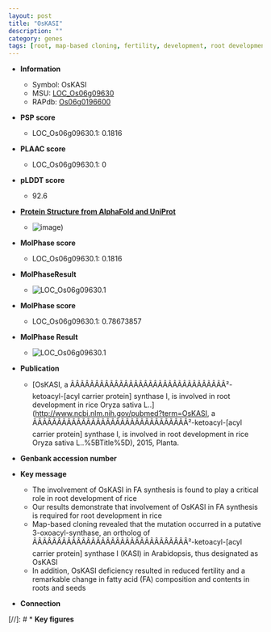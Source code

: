 ```yaml
---
layout: post
title: "OsKASI"
description: ""
category: genes
tags: [root, map-based cloning, fertility, development, root development, R protein]
---
```


* **Information**  
    + Symbol: OsKASI  
    + MSU: [LOC_Os06g09630](http://rice.plantbiology.msu.edu/cgi-bin/ORF_infopage.cgi?orf=LOC_Os06g09630)  
    + RAPdb: [Os06g0196600](http://rapdb.dna.affrc.go.jp/viewer/gbrowse_details/irgsp1?name=Os06g0196600)  

* **PSP score**  
    + LOC_Os06g09630.1: 0.1816 

* **PLAAC score**  
    + LOC_Os06g09630.1: 0 

* **pLDDT score**
    + 92.6

* **[Protein Structure from AlphaFold and UniProt](https://www.uniprot.org/uniprotkb/Q69YA2/entry#structure)**
    + ![image](https://ricepsp.github.io/images/Q6/AF-Q69YA2-F1.png))

* **MolPhase score**
    + LOC_Os06g09630.1: 0.1816

* **MolPhaseResult**
    + ![LOC_Os06g09630.1](https://ricepsp.github.io/pictures/LOC_Os06g/LOC_Os06g09630.1.png)

* **MolPhase score**
    + LOC_Os06g09630.1: 0.78673857

* **MolPhase Result**
    + ![LOC_Os06g09630.1](https://304243504.github.io/Pictures/LOC_Os06g/LOC_Os06g09630.1.png)

* **Publication**  
    + [OsKASI, a ÃÂÃÂÃÂÃÂÃÂÃÂÃÂÃÂÃÂÃÂÃÂÃÂÃÂÃÂÃÂÃÂ²-ketoacyl-[acyl carrier protein] synthase I, is involved in root development in rice Oryza sativa L..](http://www.ncbi.nlm.nih.gov/pubmed?term=OsKASI, a ÃÂÃÂÃÂÃÂÃÂÃÂÃÂÃÂÃÂÃÂÃÂÃÂÃÂÃÂÃÂÃÂ²-ketoacyl-[acyl carrier protein] synthase I, is involved in root development in rice Oryza sativa L..%5BTitle%5D), 2015, Planta.

* **Genbank accession number**  

* **Key message**  
    + The involvement of OsKASI in FA synthesis is found to play a critical role in root development of rice
    + Our results demonstrate that involvement of OsKASI in FA synthesis is required for root development in rice
    + Map-based cloning revealed that the mutation occurred in a putative 3-oxoacyl-synthase, an ortholog of ÃÂÃÂÃÂÃÂÃÂÃÂÃÂÃÂÃÂÃÂÃÂÃÂÃÂÃÂÃÂÃÂ²-ketoacyl-[acyl carrier protein] synthase I (KASI) in Arabidopsis, thus designated as OsKASI
    + In addition, OsKASI deficiency resulted in reduced fertility and a remarkable change in fatty acid (FA) composition and contents in roots and seeds

* **Connection**  

[//]: # * **Key figures**  


